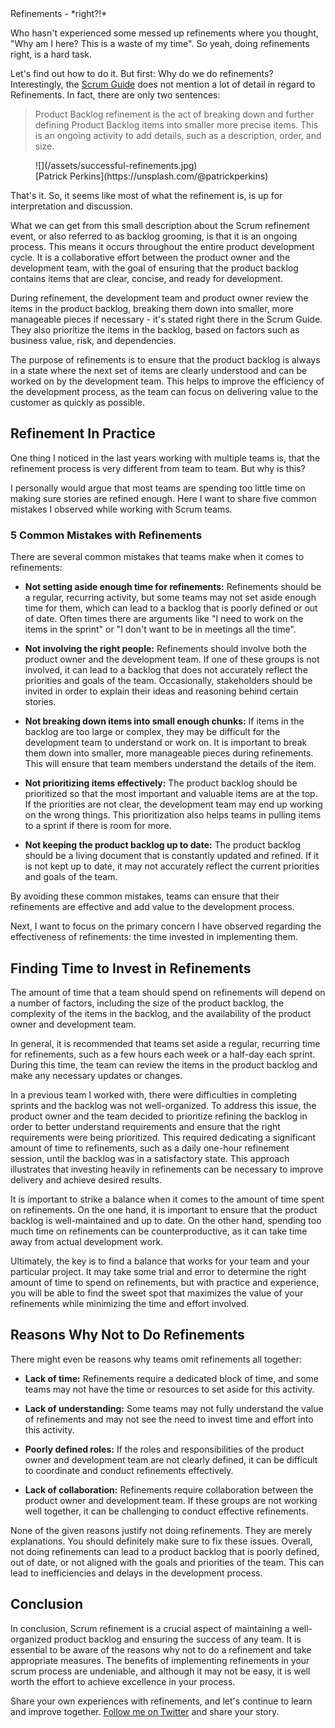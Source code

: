 <div class="post__intro" markdown="1">
Refinements - *right?!*

Who hasn't experienced some messed up refinements where you thought, "Why am I here? This is a waste of my time". So yeah, doing refinements right, is a hard task.

Let's find out how to do it. But first: Why do we do refinements?
Interestingly, the [Scrum Guide](https://scrumguides.org/scrum-guide.html) does not mention a lot of detail in regard to Refinements. In fact, there are only two sentences:
</div>

> Product Backlog refinement is the act of breaking down and further defining Product Backlog items into smaller more precise items. This is an ongoing activity to add details, such as a description, order, and size.

<figure class="image image--block" markdown="1">
  ![](/assets/successful-refinements.jpg)

<figcaption class="image__caption image__caption--no-border" markdown="1">
  <span class="image__caption__copywrite">[Patrick Perkins](https://unsplash.com/@patrickperkins)</span>
</figcaption>
</figure>
That's it. So, it seems like most of what the refinement is, is up for interpretation and discussion.

What we can get from this small description about the Scrum refinement event, or also referred to as backlog grooming, is that it is an ongoing process. This means it occurs throughout the entire product development cycle. It is a collaborative effort between the product owner and the development team, with the goal of ensuring that the product backlog contains items that are clear, concise, and ready for development.

During refinement, the development team and product owner review the items in the product backlog, breaking them down into smaller, more manageable pieces if necessary - it's stated right there in the Scrum Guide. They also prioritize the items in the backlog, based on factors such as business value, risk, and dependencies.

The purpose of refinements is to ensure that the product backlog is always in a state where the next set of items are clearly understood and can be worked on by the development team. This helps to improve the efficiency of the development process, as the team can focus on delivering value to the customer as quickly as possible.

## Refinement In Practice

One thing I noticed in the last years working with multiple teams is, that the refinement process is very different from team to team. But why is this?

I personally would argue that most teams are spending too little time on making sure stories are refined enough.
Here I want to share five common mistakes I observed while working with Scrum teams.

### 5 Common Mistakes with Refinements

There are several common mistakes that teams make when it comes to refinements:

* **Not setting aside enough time for refinements:** Refinements should be a regular, recurring activity, but some teams may not set aside enough time for them, which can lead to a backlog that is poorly defined or out of date. Often times there are arguments like "I need to work on the items in the sprint" or "I don't want to be in meetings all the time".

* **Not involving the right people:** Refinements should involve both the product owner and the development team. If one of these groups is not involved, it can lead to a backlog that does not accurately reflect the priorities and goals of the team. Occasionally, stakeholders should be invited in order to explain their ideas and reasoning behind certain stories.

* **Not breaking down items into small enough chunks:** If items in the backlog are too large or complex, they may be difficult for the development team to understand or work on. It is important to break them down into smaller, more manageable pieces during refinements. This will ensure that team members understand the details of the item.

* **Not prioritizing items effectively:** The product backlog should be prioritized so that the most important and valuable items are at the top. If the priorities are not clear, the development team may end up working on the wrong things. This prioritization also helps teams in pulling items to a sprint if there is room for more.

* **Not keeping the product backlog up to date:** The product backlog should be a living document that is constantly updated and refined. If it is not kept up to date, it may not accurately reflect the current priorities and goals of the team.

By avoiding these common mistakes, teams can ensure that their refinements are effective and add value to the development process.

Next, I want to focus on the primary concern I have observed regarding the effectiveness of refinements: the time invested in implementing them.

## Finding Time to Invest in Refinements

The amount of time that a team should spend on refinements will depend on a number of factors, including the size of the product backlog, the complexity of the items in the backlog, and the availability of the product owner and development team.

In general, it is recommended that teams set aside a regular, recurring time for refinements, such as a few hours each week or a half-day each sprint. During this time, the team can review the items in the product backlog and make any necessary updates or changes.

In a previous team I worked with, there were difficulties in completing sprints and the backlog was not well-organized. To address this issue, the product owner and the team decided to prioritize refining the backlog in order to better understand requirements and ensure that the right requirements were being prioritized. This required dedicating a significant amount of time to refinements, such as a daily one-hour refinement session, until the backlog was in a satisfactory state. This approach illustrates that investing heavily in refinements can be necessary to improve delivery and achieve desired results.

It is important to strike a balance when it comes to the amount of time spent on refinements. On the one hand, it is important to ensure that the product backlog is well-maintained and up to date. On the other hand, spending too much time on refinements can be counterproductive, as it can take time away from actual development work.

Ultimately, the key is to find a balance that works for your team and your particular project. It may take some trial and error to determine the right amount of time to spend on refinements, but with practice and experience, you will be able to find the sweet spot that maximizes the value of your refinements while minimizing the time and effort involved.

## Reasons Why Not to Do Refinements

There might even be reasons why teams omit refinements all together:

* **Lack of time:** Refinements require a dedicated block of time, and some teams may not have the time or resources to set aside for this activity.

* **Lack of understanding:** Some teams may not fully understand the value of refinements and may not see the need to invest time and effort into this activity.

* **Poorly defined roles:** If the roles and responsibilities of the product owner and development team are not clearly defined, it can be difficult to coordinate and conduct refinements effectively.

* **Lack of collaboration:** Refinements require collaboration between the product owner and development team. If these groups are not working well together, it can be challenging to conduct effective refinements.

None of the given reasons justify not doing refinements. They are merely explanations. You should definitely make sure to fix these issues. Overall, not doing refinements can lead to a product backlog that is poorly defined, out of date, or not aligned with the goals and priorities of the team. This can lead to inefficiencies and delays in the development process.

## Conclusion

In conclusion, Scrum refinement is a crucial aspect of maintaining a well-organized product backlog and ensuring the success of any team. It is essential to be aware of the reasons why not to do a refinement and take appropriate measures. The benefits of implementing refinements in your scrum process are undeniable, and although it may not be easy, it is well worth the effort to achieve excellence in your process.

Share your own experiences with refinements, and let's continue to learn and improve together.
[Follow me on Twitter](https://twitter.com/drublic) and share your story.
